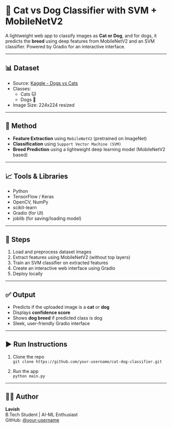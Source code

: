 # 🐾 Cat vs Dog Classifier with SVM + MobileNetV2

A lightweight web app to classify images as **Cat or Dog**, and for dogs, it predicts the **breed** using deep features from MobileNetV2 and an SVM classifier.
Powered by Gradio for an interactive interface.

---

## 📊 Dataset

- Source: [Kaggle - Dogs vs Cats](https://www.kaggle.com/c/dogs-vs-cats)
- Classes: 
  - Cats 🐱
  - Dogs 🐶
- Image Size: 224x224 resized

---

## 🧠 Method

- **Feature Extraction** using `MobileNetV2` (pretrained on ImageNet)
- **Classification** using `Support Vector Machine (SVM)`
- **Breed Prediction** using a lightweight deep learning model (MobileNetV2 based)

---

## 📈 Tools & Libraries

- Python
- TensorFlow / Keras
- OpenCV, NumPy
- scikit-learn
- Gradio (for UI)
- joblib (for saving/loading model)

---

## 📌 Steps

1. Load and preprocess dataset images
2. Extract features using MobileNetV2 (without top layers)
3. Train an SVM classifier on extracted features
4. Create an interactive web interface using Gradio
5. Deploy locally

---

## ✅ Output

- Predicts if the uploaded image is a **cat** or **dog**
- Displays **confidence score**
- Shows **dog breed** if predicted class is dog
- Sleek, user-friendly Gradio interface

---

## ▶️ Run Instructions

1. Clone the repo  
   `git clone https://github.com/your-username/cat-dog-classifier.git`

2. Run the app  
   `python main.py`

---

## 👨‍💻 Author

**Lavish**  
B.Tech Student | AI-ML Enthusiast  
GitHub: [@your-username](https://github.com/your-username)
